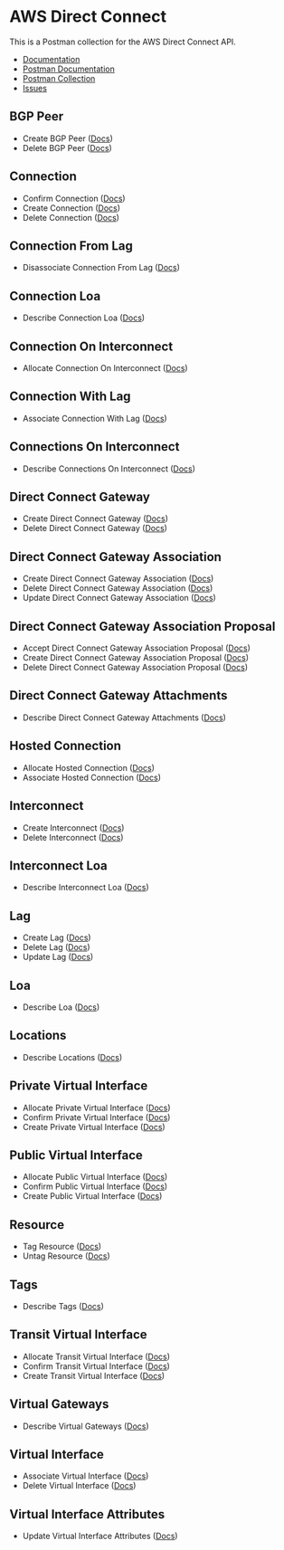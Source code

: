 # AWS Direct Connect
This is a Postman collection for the AWS Direct Connect API.

- [Documentation](https://docs.aws.amazon.com/directconnect/latest/APIReference/Welcome.html)
- [Postman Documentation](https://documenter.getpostman.com/view/35240/SW7aY7qM)
- [Postman Collection](https://www.getpostman.com/collections/0e5499fd68dc977cf2de)
- [Issues](https://github.com/api-evangelist/aws/labels/CloudWatch)

## BGP Peer
 - Create BGP Peer ([Docs](http://docs.aws.amazon.com/directconnect/latest/APIReference/API_UpdateVirtualInterfaceAttributes.html))
 - Delete BGP Peer ([Docs](http://docs.aws.amazon.com/directconnect/latest/APIReference/API_UpdateVirtualInterfaceAttributes.html))
## Connection
 - Confirm Connection ([Docs](http://docs.aws.amazon.com/directconnect/latest/APIReference/API_UpdateVirtualInterfaceAttributes.html))
 - Create Connection ([Docs](http://docs.aws.amazon.com/directconnect/latest/APIReference/API_UpdateVirtualInterfaceAttributes.html))
 - Delete Connection ([Docs](http://docs.aws.amazon.com/directconnect/latest/APIReference/API_UpdateVirtualInterfaceAttributes.html))
## Connection From Lag
 - Disassociate Connection From Lag ([Docs](http://docs.aws.amazon.com/directconnect/latest/APIReference/API_UpdateVirtualInterfaceAttributes.html))
## Connection Loa
 - Describe Connection Loa ([Docs](http://docs.aws.amazon.com/directconnect/latest/APIReference/API_UpdateVirtualInterfaceAttributes.html))
## Connection On Interconnect
 - Allocate Connection On Interconnect ([Docs](http://docs.aws.amazon.com/directconnect/latest/APIReference/API_UpdateVirtualInterfaceAttributes.html))
## Connection With Lag
 - Associate Connection With Lag ([Docs](http://docs.aws.amazon.com/directconnect/latest/APIReference/API_UpdateVirtualInterfaceAttributes.html))
## Connections On Interconnect
 - Describe Connections On Interconnect ([Docs](http://docs.aws.amazon.com/directconnect/latest/APIReference/API_UpdateVirtualInterfaceAttributes.html))
## Direct Connect Gateway
 - Create Direct Connect Gateway ([Docs](http://docs.aws.amazon.com/directconnect/latest/APIReference/API_UpdateVirtualInterfaceAttributes.html))
 - Delete Direct Connect Gateway ([Docs](http://docs.aws.amazon.com/directconnect/latest/APIReference/API_UpdateVirtualInterfaceAttributes.html))
## Direct Connect Gateway Association
 - Create Direct Connect Gateway Association ([Docs](http://docs.aws.amazon.com/directconnect/latest/APIReference/API_UpdateVirtualInterfaceAttributes.html))
 - Delete Direct Connect Gateway Association ([Docs](http://docs.aws.amazon.com/directconnect/latest/APIReference/API_UpdateVirtualInterfaceAttributes.html))
 - Update Direct Connect Gateway Association ([Docs](http://docs.aws.amazon.com/directconnect/latest/APIReference/API_UpdateVirtualInterfaceAttributes.html))
## Direct Connect Gateway Association Proposal
 - Accept Direct Connect Gateway Association Proposal ([Docs](http://docs.aws.amazon.com/directconnect/latest/APIReference/API_UpdateVirtualInterfaceAttributes.html))
 - Create Direct Connect Gateway Association Proposal ([Docs](http://docs.aws.amazon.com/directconnect/latest/APIReference/API_UpdateVirtualInterfaceAttributes.html))
 - Delete Direct Connect Gateway Association Proposal ([Docs](http://docs.aws.amazon.com/directconnect/latest/APIReference/API_UpdateVirtualInterfaceAttributes.html))
## Direct Connect Gateway Attachments
 - Describe Direct Connect Gateway Attachments ([Docs](http://docs.aws.amazon.com/directconnect/latest/APIReference/API_UpdateVirtualInterfaceAttributes.html))
## Hosted Connection
 - Allocate Hosted Connection ([Docs](http://docs.aws.amazon.com/directconnect/latest/APIReference/API_UpdateVirtualInterfaceAttributes.html))
 - Associate Hosted Connection ([Docs](http://docs.aws.amazon.com/directconnect/latest/APIReference/API_UpdateVirtualInterfaceAttributes.html))
## Interconnect
 - Create Interconnect ([Docs](http://docs.aws.amazon.com/directconnect/latest/APIReference/API_UpdateVirtualInterfaceAttributes.html))
 - Delete Interconnect ([Docs](http://docs.aws.amazon.com/directconnect/latest/APIReference/API_UpdateVirtualInterfaceAttributes.html))
## Interconnect Loa
 - Describe Interconnect Loa ([Docs](http://docs.aws.amazon.com/directconnect/latest/APIReference/API_UpdateVirtualInterfaceAttributes.html))
## Lag
 - Create Lag ([Docs](http://docs.aws.amazon.com/directconnect/latest/APIReference/API_UpdateVirtualInterfaceAttributes.html))
 - Delete Lag ([Docs](http://docs.aws.amazon.com/directconnect/latest/APIReference/API_UpdateVirtualInterfaceAttributes.html))
 - Update Lag ([Docs](http://docs.aws.amazon.com/directconnect/latest/APIReference/API_UpdateVirtualInterfaceAttributes.html))
## Loa
 - Describe Loa ([Docs](http://docs.aws.amazon.com/directconnect/latest/APIReference/API_UpdateVirtualInterfaceAttributes.html))
## Locations
 - Describe Locations ([Docs](http://docs.aws.amazon.com/directconnect/latest/APIReference/API_UpdateVirtualInterfaceAttributes.html))
## Private Virtual Interface
 - Allocate Private Virtual Interface ([Docs](http://docs.aws.amazon.com/directconnect/latest/APIReference/API_UpdateVirtualInterfaceAttributes.html))
 - Confirm Private Virtual Interface ([Docs](http://docs.aws.amazon.com/directconnect/latest/APIReference/API_UpdateVirtualInterfaceAttributes.html))
 - Create Private Virtual Interface ([Docs](http://docs.aws.amazon.com/directconnect/latest/APIReference/API_UpdateVirtualInterfaceAttributes.html))
## Public Virtual Interface
 - Allocate Public Virtual Interface ([Docs](http://docs.aws.amazon.com/directconnect/latest/APIReference/API_UpdateVirtualInterfaceAttributes.html))
 - Confirm Public Virtual Interface ([Docs](http://docs.aws.amazon.com/directconnect/latest/APIReference/API_UpdateVirtualInterfaceAttributes.html))
 - Create Public Virtual Interface ([Docs](http://docs.aws.amazon.com/directconnect/latest/APIReference/API_UpdateVirtualInterfaceAttributes.html))
## Resource
 - Tag Resource ([Docs](http://docs.aws.amazon.com/directconnect/latest/APIReference/API_UpdateVirtualInterfaceAttributes.html))
 - Untag Resource ([Docs](http://docs.aws.amazon.com/directconnect/latest/APIReference/API_UpdateVirtualInterfaceAttributes.html))
## Tags
 - Describe Tags ([Docs](http://docs.aws.amazon.com/directconnect/latest/APIReference/API_UpdateVirtualInterfaceAttributes.html))
## Transit Virtual Interface
 - Allocate Transit Virtual Interface ([Docs](http://docs.aws.amazon.com/directconnect/latest/APIReference/API_UpdateVirtualInterfaceAttributes.html))
 - Confirm Transit Virtual Interface ([Docs](http://docs.aws.amazon.com/directconnect/latest/APIReference/API_UpdateVirtualInterfaceAttributes.html))
 - Create Transit Virtual Interface ([Docs](http://docs.aws.amazon.com/directconnect/latest/APIReference/API_UpdateVirtualInterfaceAttributes.html))
## Virtual Gateways
 - Describe Virtual Gateways ([Docs](http://docs.aws.amazon.com/directconnect/latest/APIReference/API_UpdateVirtualInterfaceAttributes.html))
## Virtual Interface
 - Associate Virtual Interface ([Docs](http://docs.aws.amazon.com/directconnect/latest/APIReference/API_UpdateVirtualInterfaceAttributes.html))
 - Delete Virtual Interface ([Docs](http://docs.aws.amazon.com/directconnect/latest/APIReference/API_UpdateVirtualInterfaceAttributes.html))
## Virtual Interface Attributes
 - Update Virtual Interface Attributes ([Docs](http://docs.aws.amazon.com/directconnect/latest/APIReference/API_UpdateVirtualInterfaceAttributes.html))
